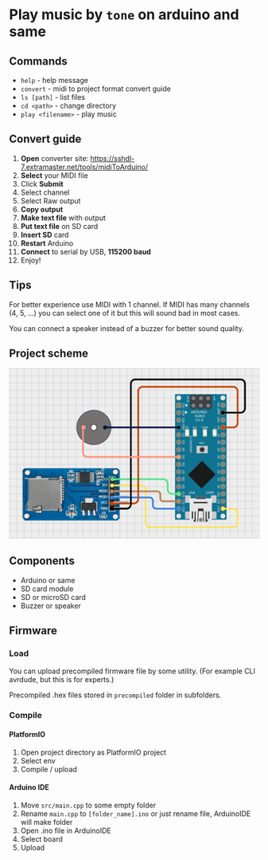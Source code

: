 # Play music by `tone` on arduino and same

## Commands

* `help` - help message
* `convert` - midi to project format convert guide
* `ls [path]` - list files
* `cd <path>` - change directory
* `play <filename>` - play music

## Convert guide

1) **Open** converter site: https://sshdl-7.extramaster.net/tools/midiToArduino/
2) **Select** your MIDI file
3) Click **Submit**
4) Select channel
5) Select Raw output
6) **Copy output**
7) **Make text file** with output
8) **Put text file** on SD card
9) **Insert SD** card
10) **Restart** Arduino
11) **Connect** to serial by USB, **115200 baud**
12) Enjoy!

## Tips

For better experience use MIDI with 1 channel.
If MIDI has many channels (4, 5, ...) you can select one of it but this will sound bad in most cases.

You can connect a speaker instead of a buzzer for better sound quality.

## Project scheme

![](/pic/scheme.png "Connection scheme")

## Components

* Arduino or same
* SD card module
* SD or microSD card
* Buzzer or speaker

## Firmware

### Load

You can upload precompiled firmware file by some utility. (For example CLI avrdude, but this is for experts.)

Precompiled .hex files stored in `precompiled` folder in subfolders.

### Compile

#### PlatformIO
1) Open project directory as PlatformIO project
2) Select env
3) Compile / upload

#### Arduino IDE
1) Move `src/main.cpp` to some empty folder
2) Rename `main.cpp` to `[folder_name].ino` or just rename file, ArduinoIDE will make folder
3) Open .ino file in ArduinoIDE
4) Select board
5) Upload

